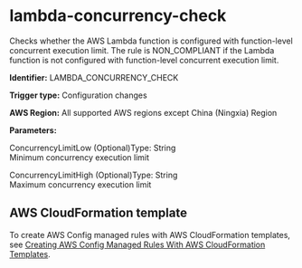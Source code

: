 # lambda\-concurrency\-check<a name="lambda-concurrency-check"></a>

Checks whether the AWS Lambda function is configured with function\-level concurrent execution limit\. The rule is NON\_COMPLIANT if the Lambda function is not configured with function\-level concurrent execution limit\. 

**Identifier:** LAMBDA\_CONCURRENCY\_CHECK

**Trigger type:** Configuration changes

**AWS Region:** All supported AWS regions except China \(Ningxia\) Region

**Parameters:**

ConcurrencyLimitLow \(Optional\)Type: String  
Minimum concurrency execution limit

ConcurrencyLimitHigh \(Optional\)Type: String  
Maximum concurrency execution limit

## AWS CloudFormation template<a name="w24aac11c29c17b7d233c15"></a>

To create AWS Config managed rules with AWS CloudFormation templates, see [Creating AWS Config Managed Rules With AWS CloudFormation Templates](aws-config-managed-rules-cloudformation-templates.md)\.